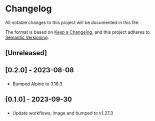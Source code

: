 <!-- markdownlint-disable MD003 -->
# Changelog

All notable changes to this project will be documented in this file.

The format is based on [Keep a Changelog](https://keepachangelog.com/en/1.0.0/),
and this project adheres to [Semantic Versioning](https://semver.org/spec/v2.0.0.html).

## [Unreleased]

## [0.2.0] - 2023-08-08

###

- Bumped Alpine to 3.18.3

## [0.1.0] - 2023-09-30

###

- Update workflows, image and bumped to v1.27.3
